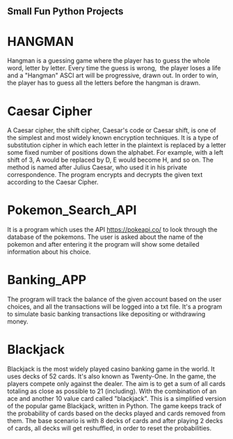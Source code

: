 ## Small Fun Python Projects

# HANGMAN
Hangman is a guessing game where the player has to guess the whole word,
letter by letter. Every time the guess is wrong,  the player loses a life and 
a "Hangman" ASCI art will be progressive, drawn out. In order to win, the player 
has to guess all the letters before the hangman is drawn. 

# Caesar Cipher
A Caesar cipher, the shift cipher, Caesar's code or Caesar shift, is one of the simplest and most widely known encryption techniques. It is a type of substitution cipher in which each letter in the plaintext is replaced by a letter some fixed number of positions down the alphabet. For example, with a left shift of 3, A would be replaced by D, E would become H, and so on. The method is named after Julius Caesar, who used it in his private correspondence. The program encrypts and decrypts the given text according to the Caesar Cipher. 


# Pokemon_Search_API
It is a program which uses the API https://pokeapi.co/ to look through the database of the pokemons. 
The user is asked about the name of the pokemon and after entering it the program will show some detailed information about his choice. 

# Banking_APP
The program will track the balance of the given account based on the user choices,
and all the transactions will be logged into a txt file. It's a program to simulate basic banking transactions like depositing or withdrawing money.
  
# Blackjack
Blackjack is the most widely played casino banking game in the world. 
It uses decks of 52 cards. It's also known as Twenty-One. In the game, 
the players compete only against the dealer. The aim is to get a sum of all cards 
totaling as close as possible to 21 (including). With the combination of an ace and 
another 10 value card called "blackjack".
This is a simplified version of the popular game Blackjack, written in Python. 
The game keeps track of the probability of cards based on the decks played 
and cards removed from them. The base scenario is with 8 decks of cards and 
after playing 2 decks of cards, all decks will get reshuffled, in order to 
reset the probabilities.  
